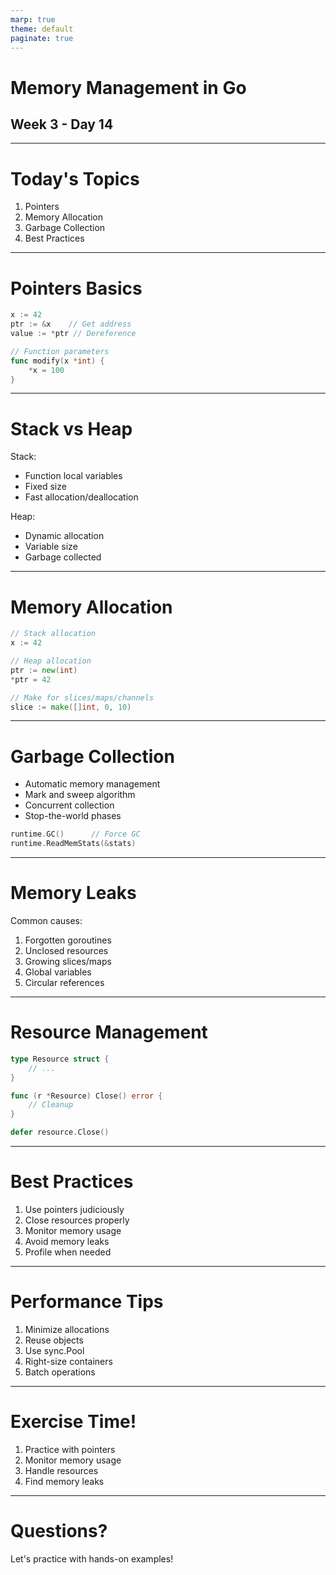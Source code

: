 ```yaml
---
marp: true
theme: default
paginate: true
---
```


# Memory Management in Go
## Week 3 - Day 14

---

# Today's Topics

1. Pointers
2. Memory Allocation
3. Garbage Collection
4. Best Practices

---

# Pointers Basics

```go
x := 42
ptr := &x    // Get address
value := *ptr // Dereference

// Function parameters
func modify(x *int) {
    *x = 100
}
```

---

# Stack vs Heap

Stack:
- Function local variables
- Fixed size
- Fast allocation/deallocation

Heap:
- Dynamic allocation
- Variable size
- Garbage collected

---

# Memory Allocation

```go
// Stack allocation
x := 42

// Heap allocation
ptr := new(int)
*ptr = 42

// Make for slices/maps/channels
slice := make([]int, 0, 10)
```

---

# Garbage Collection

- Automatic memory management
- Mark and sweep algorithm
- Concurrent collection
- Stop-the-world phases

```go
runtime.GC()      // Force GC
runtime.ReadMemStats(&stats)
```

---

# Memory Leaks

Common causes:
1. Forgotten goroutines
2. Unclosed resources
3. Growing slices/maps
4. Global variables
5. Circular references

---

# Resource Management

```go
type Resource struct {
    // ...
}

func (r *Resource) Close() error {
    // Cleanup
}

defer resource.Close()
```

---

# Best Practices

1. Use pointers judiciously
2. Close resources properly
3. Monitor memory usage
4. Avoid memory leaks
5. Profile when needed

---

# Performance Tips

1. Minimize allocations
2. Reuse objects
3. Use sync.Pool
4. Right-size containers
5. Batch operations

---

# Exercise Time!

1. Practice with pointers
2. Monitor memory usage
3. Handle resources
4. Find memory leaks

---

# Questions?

Let's practice with hands-on examples!
